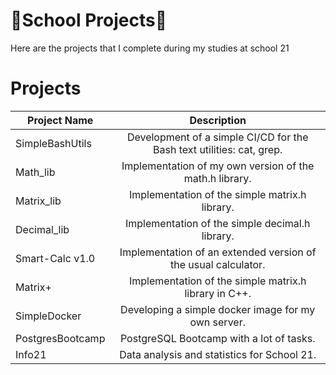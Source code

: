 # 👾School Projects👾

Here are the projects that I complete during my studies at school 21

# Projects
Project Name|Description |
-----------|:-------:
SimpleBashUtils | Development of a simple CI/CD for the Bash text utilities: cat, grep.
Math_lib | Implementation of my own version of the math.h library.
Matrix_lib | Implementation of the simple matrix.h library.
Decimal_lib | Implementation of the simple decimal.h library.
Smart-Calc v1.0 | Implementation of an extended version of the usual calculator.
Matrix+ | Implementation of the simple matrix.h library in C++.
SimpleDocker | Developing a simple docker image for my own server.
PostgresBootcamp | PostgreSQL Bootcamp with a lot of tasks.
Info21 | Data analysis and statistics for School 21.
